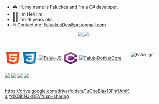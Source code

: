 

##

- 🎮 Hi, my name is Faluckes and I'm a C# developer.
- ✌🏽 i'm He/Him.
- 👍🏽 I'm 19 years old. 
- ✉ Contact me: FaluckesDev@protonmail.com

<div align="center">
  <a href="https://github.com/Faluckes">
  <img height="120em" src="https://github-readme-stats.vercel.app/api?username=Faluckes&show_icons=true&theme=shades-of-purple&include_all_commits=true&count_private=true"/>
  <img height="120em" src="https://github-readme-stats.vercel.app/api/top-langs/?username=Faluckes&layout=compact&langs_count=7&theme=shades-of-purple"/>
</div>
  
  ##

<div style="display: inline_block"><br>
  <img align="center" alt="Faluk-HTML" height="40" width="50" src="https://raw.githubusercontent.com/devicons/devicon/master/icons/html5/html5-original.svg">
  <img align="center" alt="Faluk-CSS" height="40" width="50" src="https://raw.githubusercontent.com/devicons/devicon/master/icons/css3/css3-original.svg">
  <img align="center" alt="Faluk-JS" height="40" width="50"
       src="https://cdn.jsdelivr.net/gh/devicons/devicon/icons/javascript/javascript-original.svg">
  <img align="center" alt="Faluk-Csharp" height="40" width="50" src="https://raw.githubusercontent.com/devicons/devicon/master/icons/csharp/csharp-original.svg">
  <img align="center" alt="Faluk-DotNetCore" height="40" width="50"
       src="https://cdn.jsdelivr.net/gh/devicons/devicon/icons/dotnetcore/dotnetcore-original.svg">
  
       
  <img align="right" alt="Faluk-gif" height="100" width="100" src="https://media.giphy.com/media/80SUIKDyH4ru3CqxfF/giphy.gif">
</div>
  
##  
  
  <div>
 <a href="https://www.youtube.com/c/Faluckes" target="_blank"><img src="https://img.shields.io/badge/YouTube-FF0000?style=for-the-badge&logo=youtube&logoColor=white" target="_blank"></a>
 	<a href="https://www.twitch.tv/faluckes" target="_blank"><img src="https://img.shields.io/badge/Twitch-9146FF?style=for-the-badge&logo=twitch&logoColor=white" target="_blank"></a>
 <a href="https://discord.gg/EP2FXbk" target="_blank"><img src="https://img.shields.io/badge/Discord-7289DA?style=for-the-badge&logo=discord&logoColor=white" target="_blank"></a> 
  <a href = "mailto:FaluckesDev@protonmail.com"><img src="https://img.shields.io/badge/ProtonMail-8B89CC?style=for-the-badge&logo=protonmail&logoColor=white" target="_blank"></a> 
  </div>

##

  https://drive.google.com/drive/folders/1uObeBiax13FnfUdnK-ajYdXQjhNJkOEV?usp=sharing
